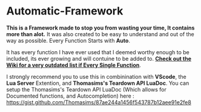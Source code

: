 # Automatic-Framework

**This is a Framework made to stop you from wasting your time, It contains more than alot.** It was also created to be easy to understand and out of the way as possible. Every Function Starts with **Auto**.

It has every function I have ever used that I deemed worthy enough to be included, its ever growing and will contuine to be added to. 
[**Check out the Wiki for a very outdated list if Every Single Function**](https://github.com/SpunkyTheHedgeHog/Automatic-Framework/wiki).

I strongly recommend you to use this in combinination with **VScode**, the **Lua Server** Extention, and **Thomasims's Teardown API LuaDoc**.
You can setup the Thomasims's Teardown API LuaDoc (Which allows for Documented functions, and Autocompletion) here :
https://gist.github.com/Thomasims/87ae244a1456f543787b12aee91e2fe8
